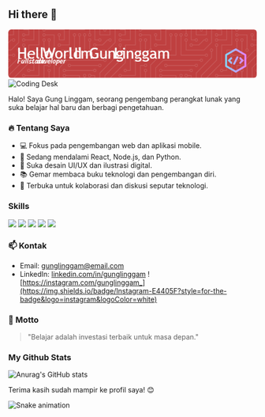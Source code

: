 ## Hi there 👋
![header](img/github-header-image.png)
<img src="https://images.unsplash.com/photo-1506744038136-46273834b3fb?auto=format&fit=crop&w=800&q=80" alt="Coding Desk" width="600"/>

Halo! Saya Gung Linggam, seorang pengembang perangkat lunak yang suka belajar hal baru dan berbagi pengetahuan.

### 🔥 Tentang Saya
- 💻 Fokus pada pengembangan web dan aplikasi mobile.
- 🌱 Sedang mendalami React, Node.js, dan Python.
- 🎨 Suka desain UI/UX dan ilustrasi digital.
- 📚 Gemar membaca buku teknologi dan pengembangan diri.
- 🚀 Terbuka untuk kolaborasi dan diskusi seputar teknologi.

### Skills
<img src="https://img.shields.io/badge/HTML5-E34F26?style=for-the-badge&logo=html5&logoColor=white" />
<img src="https://img.shields.io/badge/CSS3-1572B6?style=for-the-badge&logo=css3&logoColor=white
" />
<img src="https://img.shields.io/badge/JavaScript-323330?style=for-the-badge&logo=javascript&logoColor=F7DF1E
" />
<img src="https://img.shields.io/badge/PHP-777BB4?style=for-the-badge&logo=php&logoColor=white
" />
<img src="https://img.shields.io/badge/Python-FFD43B?style=for-the-badge&logo=python&logoColor=blue
" />




### 📫 Kontak
- Email: gunglinggam@email.com
- LinkedIn: [linkedin.com/in/gunglinggam](https://linkedin.com/in/gunglinggam)
![https://instagram.com/gunglinggam_](https://img.shields.io/badge/Instagram-E4405F?style=for-the-badge&logo=instagram&logoColor=white)
### 🎯 Motto
> "Belajar adalah investasi terbaik untuk masa depan."

### My Github Stats
![Anurag's GitHub stats](https://github-readme-stats.vercel.app/api?username=anuraghazra&show_icons=true&theme=radical)

Terima kasih sudah mampir ke profil saya! 😊

<img src="https://raw.githubusercontent.com/maurodesouza/maurodesouza/output/snake.svg" alt="Snake animation" />


<!--
**gunglinggam/gunglinggam** is a ✨ _special_ ✨ repository because its `README.md` (this file) appears on your GitHub profile.

Here are some ideas to get you started:

- 🔭 I’m currently working on ...
- 🌱 I’m currently learning ...
- 👯 I’m looking to collaborate on ...
- 🤔 I’m looking for help with ...
- 💬 Ask me about ...
- 📫 How to reach me: ...
- 😄 Pronouns: ...
- ⚡ Fun fact: ...